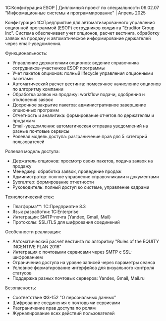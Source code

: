 1С:Конфигурация ESOP | Дипломный проект по специальности 09.02.07 "Информационные системы и программирование" | Апрель 2025

Конфигурация 1С:Предприятие для автоматизированного управления опционной программой (ESOP) сотрудников холдинга "Eruditor Group Inc". Система обеспечивает учет опционов, расчет вестинга, обработку заявок на продажу и автоматическое информирование держателей через email-уведомления.

Функциональность:
  - Управление держателями опционов: ведение справочника сотрудников-участников ESOP программы
  - Учет пакетов опционов: полный lifecycle управления опционными пакетами
  - Автоматический расчет вестинга: помесячное начисление опционов по алгоритму компании
  - Обработка заявок на продажу: workflow подачи, одобрения и отклонения заявок
  - Досрочное закрытие пакетов: административное завершение опционных программ
  - Отчетность и аналитика: формирование отчетов по держателям и продажам
  - Email-уведомления: автоматическая отправка уведомлений на разные почтовые сервисы
  - Ролевая модель доступа: разграничение прав для 5 категорий пользователей

Ролевая модель доступа:
  - Держатель опционов: просмотр своих пакетов, подача заявок на продажу
  - Менеджер: обработка заявок, проведение продаж
  - Администратор: полное управление справочниками и документами
  - Бухгалтер: формирование отчетности
  - Руководитель: полный доступ ко системе, управление кадрами

Технологический стек:
  - Платформа**: 1С:Предприятие 8.3
  - Язык разработки: 1С:Enterprise
  - Интеграции: SMTP-почта (Yandex, Gmail, Mail)
  - Протоколы: SSL/TLS для шифрования соединений

Особенности реализации:
  - Автоматический расчет вестинга по алгоритму "Rules of the EQUITY INCENTIVE PLAN 2016"
  - Интеграция с почтовыми сервисами через SMTP с SSL-шифрованием
  - Ограничения доступа на уровне записей через параметры сеанса
  - Условное форматирование интерфейса для визуального контроля статусов
  - Поддержка разных почтовых серверов: Yandex, Gmail, Mail.ru

Безопасность:
  - Соответствие ФЗ-152 "О персональных данных"
  - Шифрование соединения с почтовыми сервисами
  - Разграничение прав доступа по ролям
  - Журналирование всех действий пользователей
